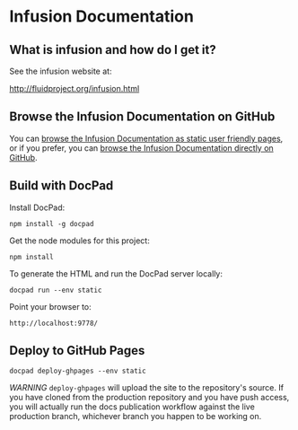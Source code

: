 Infusion Documentation
======================

## What is infusion and how do I get it? ##

See the infusion website at:

<http://fluidproject.org/infusion.html>


## Browse the Infusion Documentation on GitHub

You can [browse the Infusion Documentation as static user friendly pages](http://docs.fluidproject.org/infusion/development/index.html), or if you prefer, you can [browse the Infusion Documentation directly on GitHub](src/documents).


## Build with DocPad


Install DocPad:

```
npm install -g docpad
```

Get the node modules for this project:

```
npm install
```

To generate the HTML and run the DocPad server locally:

```
docpad run --env static
```

Point your browser to:

```
http://localhost:9778/
```

## Deploy to GitHub Pages

```
docpad deploy-ghpages --env static
```

*WARNING* `deploy-ghpages` will upload the site to the repository's source. If you have cloned
from the production repository and you have push access, you will actually run the docs publication
workflow against the live production branch, whichever branch you happen to be working on.
